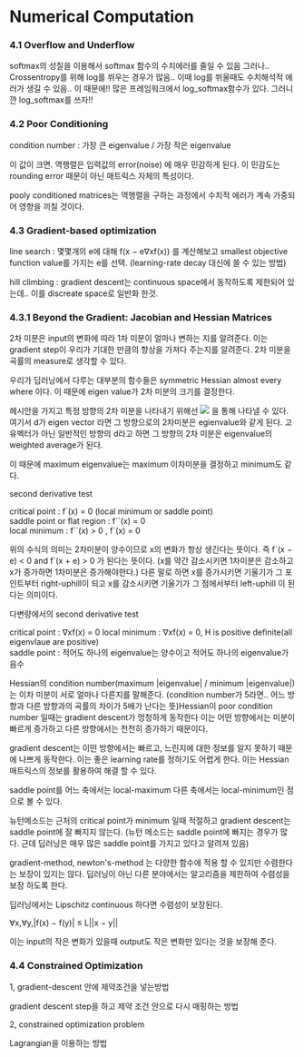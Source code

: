 # Numerical Computation

### 4.1 Overflow and Underflow

softmax의 성질을 이용해서 softmax 함수의 수치에러를 줄일 수 있음 그러나.. Crossentropy를 위해 log를 쒸우는 경우가 많음.. 이때 log를 쒸울때도 수치해석적 에러가 생길 수 있음.. 이 때문에!!
많은 프레임워크에서 log_softmax함수가 있다. 그러니깐 log_softmax를 쓰자!!

### 4.2 Poor Conditioning

condition number : 가장 큰 eigenvalue / 가장 작은 eigenvalue  

이 값이 크면. 역행렬은 입력값의 error(noise) 에 매우 민감하게 된다. 이 민감도는 rounding error 때문이 아닌 매트릭스 자체의 특성이다. 

pooly conditioned matrices는 역행렬을 구하는 과정에서 수치적 에러가 계속 가중되어 영향을 끼칠 것이다.

### 4.3 Gradient-based optimization

line search :  몇몇개의 e에 대해 f(x − e∇xf(x)) 를 계산해보고 smallest objective function value를 가지는 e를 선택. (learning-rate decay 대신에 쓸 수 있는 방법)

hill climbing : gradient descent는 continuous space에서 동작하도록 제한되어 있는데.. 이를 discreate space로 일반화 한것.

### 4.3.1 Beyond the Gradient: Jacobian and Hessian Matrices

2차 미분은 input의 변화에 따라 1차 미분이 얼마나 변하는 지를 알려준다. 이는 gradient step이 우리가 기대한 만큼의 향상을 가져다 주는지를 알려준다. 2차 미분을 곡률의 measure로 생각할 수 있다.

우리가 딥러닝에서 다루는 대부분의 함수들은 symmetric Hessian almost every where 이다. 이 때문에 eigen value가 2차 미분의 크기를 결정한다. 

헤시안을 가지고 특정 방향의 2차 미분을 나타내기 위해선 <img src="http://www.sciweavers.org/upload/Tex2Img_1508822888/render.png" /> 을 통해 나타낼 수 있다. 여기서 d가 eigen vector 라면 그 방향으로의 2차미분은 egienvalue와 같게 된다. 고유벡터가 아닌 일반적인 방향의 d라고 하면 그 방향의 2차 미분은 eigenvalue의 weighted average가 된다. 

이 때문에 maximum eigenvalue는 maximum 이차미분을 결정하고 minimum도 같다.

second derivative test 

critical point : f\`(x) = 0  (local minimum or saddle point)  
saddle point or flat region : f\`\`(x) = 0  
local minimum : f\`\`(x) > 0 , f\`(x) = 0 
 
 위의 수식의 의미는 2차미분이 양수이므로 x의 변화가 항상 생긴다는 뜻이다. 즉 
f\`(x − e) < 0 and f\`(x + e) > 0 가 된다는 뜻이다. (x를 약간 감소시키면 1차미분은 감소하고 x가 증가하면 1차미분은 증가해야한다.) 다른 말로 하면 x를 증가시키면 기울기가 그 포인트부터 right-uphill이 되고 x를 감소시키면 기울기가 그 점에서부터 left-uphill 이 된다는 의미이다.

다변량에서의 second derivative test

critical point : ∇xf(x) = 0
local minimum : ∇xf(x) = 0, H is positive definite(all eigenvlaue are positive)  
saddle point : 적어도 하나의 eigenvalue는 양수이고 적어도 하나의 eigenvalue가 음수


Hessian의 condition number(maximum |eigenvalue| / minimum  |eigenvalue|) 는 이차 미분이 서로 얼마나 다른지를 말해준다. (condition number가 5라면.. 어느 방향과 다른 방향과의 곡률의 차이가 5배가 난다는 뜻)Hessian이 poor condition number 일때는 gradient descent가 멍청하게 동작한다 이는 어떤 방향에서는 미분이 빠르게 증가하고 다른 방향에서는 천천히 증가하기 때문이다. 

gradient descent는 이떤 방향에서는 빠르고, 느린지에 대한 정보를 알지 못하기 때문에 나쁘게 동작한다. 이는 좋은 learning rate를 정하기도 어렵게 한다. 이는 Hessian 매트릭스의 정보를 활용하여 해결 할 수 있다.

saddle point를 어느 축에서는 local-maximum 다른 축에서는 local-minimum인 점으로 볼 수 있다.

뉴턴메소드는 근처의 critical point가 minimum 일때 적절하고 gradient descent는 saddle point에 잘 빠지지 않는다. (뉴턴 메소드는 saddle point에 빠지는 경우가 많다. 근데 딥러닝은 매우 많은 saddle point를 가지고 있다고 알려져 있음)

gradient-method, newton's-method 는 다양한 함수에 적용 할 수 있지만 수렴한다는 보장이 있지는 않다. 딥러닝이 아닌 다른 분야에서는 알고리즘을 제한하여 수렴성을 보장 하도록 한다.

딥러닝에서는 Lipschitz continuous 하다면 수렴성이 보장된다.

∀x,∀y,|f(x) − f(y)| ≤ L||x − y||

이는 input의 작은 변화가 있을때 output도 작은 변화만 있다는 것을 보장해 준다.


### 4.4 Constrained Optimization

1, gradient-descent 안에 제약조건을 넣는방법 

gradient descent step을 하고 제약 조건 안으로 다시 매핑하는 방법

2, constrained optimization problem 

Lagrangian을 이용하는 방법